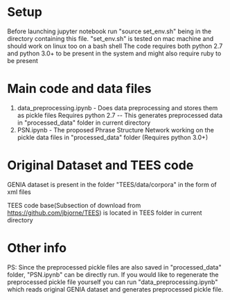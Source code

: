 Setup
=====
Before launching jupyter notebook run "source set_env.sh" being in the directory containing this file. "set_env.sh" is tested on mac machine and should work on linux too on a bash shell
The code requires both python 2.7 and python 3.0+ to be present in the system and might also require ruby to be present

Main code and data files
========================
1) data_preprocessing.ipynb - Does data preprocessing and stores them as pickle files Requires python 2.7
-- This generates preprocessed data in "processed_data" folder in current directory
2) PSN.ipynb - The proposed Phrase Structure Network working on the pickle data files in "processed_data" folder (Requires python 3.0+)

Original Dataset and TEES code
==============================
GENIA dataset is present in the folder "TEES/data/corpora" in the form of xml files

TEES code base(Subsection of download from https://github.com/jbjorne/TEES) is located in TEES folder in current directory

Other info
==========
PS: Since the preprocessed pickle files are also saved in "processed_data" folder, "PSN.ipynb" can be directly run. If you would like to regenerate the preprocessed pickle file yourself you can run "data_preprocessing.ipynb" which reads original GENIA dataset and generates preprocessed pickle file.
